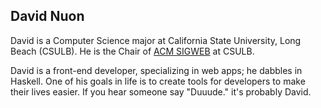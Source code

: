 ## David Nuon

David is a Computer Science major at California State University, Long Beach (CSULB). He is the Chair of <a href="http://csulbsigweb.org/">ACM SIGWEB</a> at CSULB.

David is a front-end developer, specializing in web apps; he dabbles in Haskell. One of his goals in life is to create tools for developers to make their lives easier. If you hear someone say "Duuude." it's probably David.
